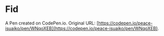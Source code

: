 # Fid

A Pen created on CodePen.io. Original URL: [https://codepen.io/peace-isuaiko/pen/WNqoXEB](https://codepen.io/peace-isuaiko/pen/WNqoXEB).

